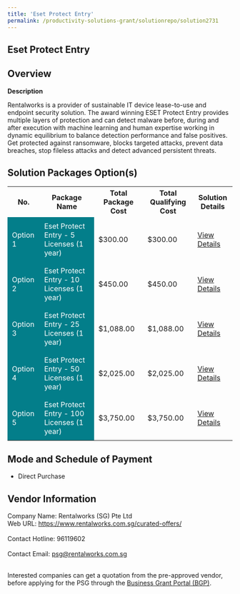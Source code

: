 ```yaml
---
title: 'Eset Protect Entry'
permalink: /productivity-solutions-grant/solutionrepo/solution2731
---
```


## Eset Protect Entry

## Overview

**Description**

Rentalworks is a provider of sustainable IT device lease-to-use and endpoint security solution. The award winning ESET Protect Entry provides multiple layers of protection and can detect malware before, during and after execution with machine learning and human expertise working in dynamic equilibrium to balance detection performance and false positives. Get protected against ransomware, blocks targeted attacks, prevent data breaches, stop fileless attacks and detect advanced persistent threats.

## Solution Packages Option(s)

<table>
<tr>
<th><b>No.</b></th>
<th><b>Package Name</b></th>
<th><b>Total Package Cost</b></th>
<th><b>Total Qualifying Cost</b></th>
<th><b>Solution Details</b></th>
</tr>
<tr>
<td style='padding: 10px; background-color: #037E8A; color: #FFFFFF;'>Option 1</td>
<td style='padding: 10px; background-color: #037E8A; color: #FFFFFF;'>Eset Protect Entry - 5 Licenses (1 year)</td>
<td style='padding: 10px;'>$300.00</td>
<td style='padding: 10px;'>$300.00</td>
<td style='padding: 10px;'><a href='/images/psg/Rentalworks_20210245_Desensitised_Annex_3_Part_1.pdf' target='_blank'>View Details</a></td>
</tr>
<tr>
<td style='padding: 10px; background-color: #037E8A; color: #FFFFFF;'>Option 2</td>
<td style='padding: 10px; background-color: #037E8A; color: #FFFFFF;'>Eset Protect Entry - 10 Licenses (1 year)</td>
<td style='padding: 10px;'>$450.00</td>
<td style='padding: 10px;'>$450.00</td>
<td style='padding: 10px;'><a href='/images/psg/Rentalworks_20210245_Desensitised_Annex_3_Part_2.pdf' target='_blank'>View Details</a></td>
</tr>
<tr>
<td style='padding: 10px; background-color: #037E8A; color: #FFFFFF;'>Option 3</td>
<td style='padding: 10px; background-color: #037E8A; color: #FFFFFF;'>Eset Protect Entry - 25 Licenses (1 year)</td>
<td style='padding: 10px;'>$1,088.00</td>
<td style='padding: 10px;'>$1,088.00</td>
<td style='padding: 10px;'><a href='/images/psg/Rentalworks_20210245_Desensitised_Annex_3_Part_3.pdf' target='_blank'>View Details</a></td>
</tr>
<tr>
<td style='padding: 10px; background-color: #037E8A; color: #FFFFFF;'>Option 4</td>
<td style='padding: 10px; background-color: #037E8A; color: #FFFFFF;'>Eset Protect Entry - 50 Licenses (1 year)</td>
<td style='padding: 10px;'>$2,025.00</td>
<td style='padding: 10px;'>$2,025.00</td>
<td style='padding: 10px;'><a href='/images/psg/Rentalworks_20210245_Desensitised_Annex_3_Part_4.pdf' target='_blank'>View Details</a></td>
</tr>
<tr>
<td style='padding: 10px; background-color: #037E8A; color: #FFFFFF;'>Option 5</td>
<td style='padding: 10px; background-color: #037E8A; color: #FFFFFF;'>Eset Protect Entry - 100 Licenses (1 year)</td>
<td style='padding: 10px;'>$3,750.00</td>
<td style='padding: 10px;'>$3,750.00</td>
<td style='padding: 10px;'><a href='/images/psg/Rentalworks_20210245_Desensitised_Annex_3_Part_5.pdf' target='_blank'>View Details</a></td>
</tr>
</table>

## Mode and Schedule of Payment

 - Direct Purchase

## Vendor Information

 Company Name: Rentalworks (SG) Pte Ltd<br>Web URL: https://www.rentalworks.com.sg/curated-offers/ <br><br>Contact Hotline: 96119602 <br><br>Contact Email: psg@rentalworks.com.sg <br><br>

Interested companies can get a quotation from the pre-approved vendor, before applying for the PSG through the <a href='https://www.businessgrants.gov.sg/' target='_blank' rel='noopener'>Business Grant Portal (BGP)</a>.

<script src="/jquery/resize-tables.js"></script>
